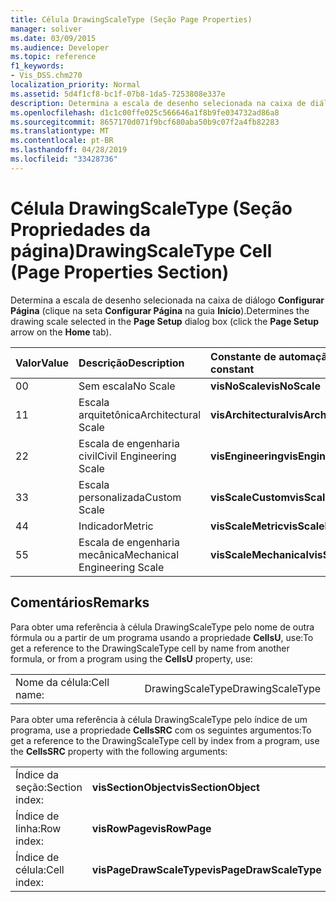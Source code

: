 ```yaml
---
title: Célula DrawingScaleType (Seção Page Properties)
manager: soliver
ms.date: 03/09/2015
ms.audience: Developer
ms.topic: reference
f1_keywords:
- Vis_DSS.chm270
localization_priority: Normal
ms.assetid: 5d4f1cf8-bc1f-07b8-1da5-7253808e337e
description: Determina a escala de desenho selecionada na caixa de diálogo Configurar Página (clique na seta Configurar Página na guia Início).
ms.openlocfilehash: d1c1c00ffe025c566646a1f8b9fe034732ad86a8
ms.sourcegitcommit: 8657170d071f9bcf680aba50b9c07f2a4fb82283
ms.translationtype: MT
ms.contentlocale: pt-BR
ms.lasthandoff: 04/28/2019
ms.locfileid: "33428736"
---
```

# <a name="drawingscaletype-cell-page-properties-section"></a><span data-ttu-id="ce37d-103">Célula DrawingScaleType (Seção Propriedades da página)</span><span class="sxs-lookup"><span data-stu-id="ce37d-103">DrawingScaleType Cell (Page Properties Section)</span></span>

<span data-ttu-id="ce37d-104">Determina a escala de desenho selecionada na caixa de diálogo **Configurar Página** (clique na seta **Configurar Página** na guia **Início**).</span><span class="sxs-lookup"><span data-stu-id="ce37d-104">Determines the drawing scale selected in the **Page Setup** dialog box (click the **Page Setup** arrow on the **Home** tab).</span></span> 
  
|<span data-ttu-id="ce37d-105">**Valor**</span><span class="sxs-lookup"><span data-stu-id="ce37d-105">**Value**</span></span>|<span data-ttu-id="ce37d-106">**Descrição**</span><span class="sxs-lookup"><span data-stu-id="ce37d-106">**Description**</span></span>|<span data-ttu-id="ce37d-107">**Constante de automação**</span><span class="sxs-lookup"><span data-stu-id="ce37d-107">**Automation constant**</span></span>|
|:-----|:-----|:-----|
| <span data-ttu-id="ce37d-108">0</span><span class="sxs-lookup"><span data-stu-id="ce37d-108">0</span></span>  <br/> | <span data-ttu-id="ce37d-109">Sem escala</span><span class="sxs-lookup"><span data-stu-id="ce37d-109">No Scale</span></span>  <br/> |<span data-ttu-id="ce37d-110">**visNoScale**</span><span class="sxs-lookup"><span data-stu-id="ce37d-110">**visNoScale**</span></span> <br/> |
| <span data-ttu-id="ce37d-111">1</span><span class="sxs-lookup"><span data-stu-id="ce37d-111">1</span></span>  <br/> | <span data-ttu-id="ce37d-112">Escala arquitetônica</span><span class="sxs-lookup"><span data-stu-id="ce37d-112">Architectural Scale</span></span>  <br/> |<span data-ttu-id="ce37d-113">**visArchitectural**</span><span class="sxs-lookup"><span data-stu-id="ce37d-113">**visArchitectural**</span></span> <br/> |
| <span data-ttu-id="ce37d-114">2</span><span class="sxs-lookup"><span data-stu-id="ce37d-114">2</span></span>  <br/> | <span data-ttu-id="ce37d-115">Escala de engenharia civil</span><span class="sxs-lookup"><span data-stu-id="ce37d-115">Civil Engineering Scale</span></span>  <br/> |<span data-ttu-id="ce37d-116">**visEngineering**</span><span class="sxs-lookup"><span data-stu-id="ce37d-116">**visEngineering**</span></span> <br/> |
| <span data-ttu-id="ce37d-117">3</span><span class="sxs-lookup"><span data-stu-id="ce37d-117">3</span></span>  <br/> | <span data-ttu-id="ce37d-118">Escala personalizada</span><span class="sxs-lookup"><span data-stu-id="ce37d-118">Custom Scale</span></span>  <br/> |<span data-ttu-id="ce37d-119">**visScaleCustom**</span><span class="sxs-lookup"><span data-stu-id="ce37d-119">**visScaleCustom**</span></span> <br/> |
| <span data-ttu-id="ce37d-120">4</span><span class="sxs-lookup"><span data-stu-id="ce37d-120">4</span></span>  <br/> | <span data-ttu-id="ce37d-121">Indicador</span><span class="sxs-lookup"><span data-stu-id="ce37d-121">Metric</span></span>  <br/> |<span data-ttu-id="ce37d-122">**visScaleMetric**</span><span class="sxs-lookup"><span data-stu-id="ce37d-122">**visScaleMetric**</span></span> <br/> |
| <span data-ttu-id="ce37d-123">5</span><span class="sxs-lookup"><span data-stu-id="ce37d-123">5</span></span>  <br/> | <span data-ttu-id="ce37d-124">Escala de engenharia mecânica</span><span class="sxs-lookup"><span data-stu-id="ce37d-124">Mechanical Engineering Scale</span></span>  <br/> |<span data-ttu-id="ce37d-125">**visScaleMechanical**</span><span class="sxs-lookup"><span data-stu-id="ce37d-125">**visScaleMechanical**</span></span> <br/> |
   
## <a name="remarks"></a><span data-ttu-id="ce37d-126">Comentários</span><span class="sxs-lookup"><span data-stu-id="ce37d-126">Remarks</span></span>

<span data-ttu-id="ce37d-127">Para obter uma referência à célula DrawingScaleType pelo nome de outra fórmula ou a partir de um programa usando a propriedade **CellsU**, use:</span><span class="sxs-lookup"><span data-stu-id="ce37d-127">To get a reference to the DrawingScaleType cell by name from another formula, or from a program using the **CellsU** property, use:</span></span> 
  
|||
|:-----|:-----|
| <span data-ttu-id="ce37d-128">Nome da célula:</span><span class="sxs-lookup"><span data-stu-id="ce37d-128">Cell name:</span></span>  <br/> | <span data-ttu-id="ce37d-129">DrawingScaleType</span><span class="sxs-lookup"><span data-stu-id="ce37d-129">DrawingScaleType</span></span>  <br/> |
   
<span data-ttu-id="ce37d-130">Para obter uma referência à célula DrawingScaleType pelo índice de um programa, use a propriedade **CellsSRC** com os seguintes argumentos:</span><span class="sxs-lookup"><span data-stu-id="ce37d-130">To get a reference to the DrawingScaleType cell by index from a program, use the **CellsSRC** property with the following arguments:</span></span> 
  
|||
|:-----|:-----|
| <span data-ttu-id="ce37d-131">Índice da seção:</span><span class="sxs-lookup"><span data-stu-id="ce37d-131">Section index:</span></span>  <br/> |<span data-ttu-id="ce37d-132">**visSectionObject**</span><span class="sxs-lookup"><span data-stu-id="ce37d-132">**visSectionObject**</span></span> <br/> |
| <span data-ttu-id="ce37d-133">Índice de linha:</span><span class="sxs-lookup"><span data-stu-id="ce37d-133">Row index:</span></span>  <br/> |<span data-ttu-id="ce37d-134">**visRowPage**</span><span class="sxs-lookup"><span data-stu-id="ce37d-134">**visRowPage**</span></span> <br/> |
| <span data-ttu-id="ce37d-135">Índice de célula:</span><span class="sxs-lookup"><span data-stu-id="ce37d-135">Cell index:</span></span>  <br/> |<span data-ttu-id="ce37d-136">**visPageDrawScaleType**</span><span class="sxs-lookup"><span data-stu-id="ce37d-136">**visPageDrawScaleType**</span></span> <br/> |
   

